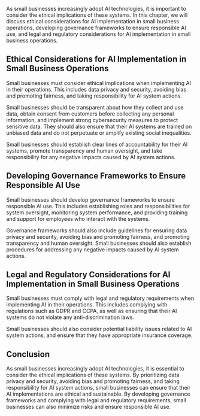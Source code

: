 

As small businesses increasingly adopt AI technologies, it is important to consider the ethical implications of these systems. In this chapter, we will discuss ethical considerations for AI implementation in small business operations, developing governance frameworks to ensure responsible AI use, and legal and regulatory considerations for AI implementation in small business operations.

Ethical Considerations for AI Implementation in Small Business Operations
-------------------------------------------------------------------------

Small businesses must consider ethical implications when implementing AI in their operations. This includes data privacy and security, avoiding bias and promoting fairness, and taking responsibility for AI system actions.

Small businesses should be transparent about how they collect and use data, obtain consent from customers before collecting any personal information, and implement strong cybersecurity measures to protect sensitive data. They should also ensure that their AI systems are trained on unbiased data and do not perpetuate or amplify existing social inequalities.

Small businesses should establish clear lines of accountability for their AI systems, promote transparency and human oversight, and take responsibility for any negative impacts caused by AI system actions.

Developing Governance Frameworks to Ensure Responsible AI Use
-------------------------------------------------------------

Small businesses should develop governance frameworks to ensure responsible AI use. This includes establishing roles and responsibilities for system oversight, monitoring system performance, and providing training and support for employees who interact with the systems.

Governance frameworks should also include guidelines for ensuring data privacy and security, avoiding bias and promoting fairness, and promoting transparency and human oversight. Small businesses should also establish procedures for addressing any negative impacts caused by AI system actions.

Legal and Regulatory Considerations for AI Implementation in Small Business Operations
--------------------------------------------------------------------------------------

Small businesses must comply with legal and regulatory requirements when implementing AI in their operations. This includes complying with regulations such as GDPR and CCPA, as well as ensuring that their AI systems do not violate any anti-discrimination laws.

Small businesses should also consider potential liability issues related to AI system actions, and ensure that they have appropriate insurance coverage.

Conclusion
----------

As small businesses increasingly adopt AI technologies, it is essential to consider the ethical implications of these systems. By prioritizing data privacy and security, avoiding bias and promoting fairness, and taking responsibility for AI system actions, small businesses can ensure that their AI implementations are ethical and sustainable. By developing governance frameworks and complying with legal and regulatory requirements, small businesses can also minimize risks and ensure responsible AI use.

